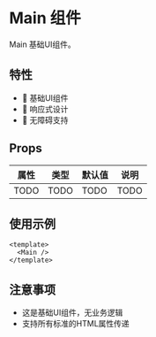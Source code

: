 # Main 组件

Main 基础UI组件。

## 特性

- 🎨 基础UI组件
- 📏 响应式设计
- 🎯 无障碍支持

## Props

| 属性 | 类型 | 默认值 | 说明 |
| ---- | ---- | ------ | ---- |
| TODO | TODO | TODO   | TODO |

## 使用示例

```vue
<template>
  <Main />
</template>
```

## 注意事项

- 这是基础UI组件，无业务逻辑
- 支持所有标准的HTML属性传递
